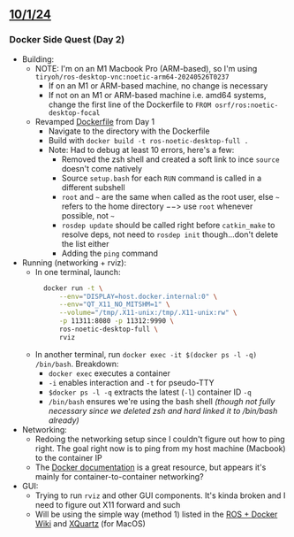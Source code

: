 ## <u>10/1/24</u>
### Docker Side Quest (Day 2)
- Building:
	- NOTE: I'm on an M1 Macbook Pro (ARM-based), so I'm using `tiryoh/ros-desktop-vnc:noetic-arm64-20240526T0237`
		- If on an M1 or ARM-based machine, no change is necessary
		- If not on an M1 or ARM-based machine i.e. amd64 systems, change the first line of the Dockerfile to `FROM osrf/ros:noetic-desktop-focal`
	- Revamped [Dockerfile](../src/Dockerfile) from Day 1
		- Navigate to the directory with the Dockerfile
		- Build with `docker build -t ros-noetic-desktop-full .`
		- Note: Had to debug at least 10 errors, here's a few:
			- Removed the zsh shell and created a soft link to ince `source` doesn't come natively
			- Source `setup.bash` for each `RUN` command is called in a different subshell
			- `root` and `~` are the same when called as the root user, else `~` refers to the home directory $-->$ use `root` whenever possible, not `~`
			- `rosdep update` should be called right before `catkin_make` to resolve deps, not need to `rosdep init` though...don't delete the list either
			- Adding the `ping` command
- Running (networking + rviz):
	- In one terminal, launch: 
	  ```bash
	    docker run -t \
			--env="DISPLAY=host.docker.internal:0" \
			--env="QT_X11_NO_MITSHM=1" \
			--volume="/tmp/.X11-unix:/tmp/.X11-unix:rw" \
			-p 11311:8080 -p 11312:9990 \
			ros-noetic-desktop-full \
		    rviz
		```
	- In another terminal, run `docker exec -it $(docker ps -l -q) /bin/bash`. Breakdown:
		- `docker exec` executes a container
		- `-i` enables interaction and `-t` for pseudo-TTY
		- `$docker ps -l -q` extracts the latest (`-l`) container ID `-q`
		- `/bin/bash` ensures we're using the bash shell _(though not fully necessary since we deleted zsh and hard linked it to /bin/bash already)_
- Networking:
	- Redoing the networking setup since I couldn't figure out how to ping right. The goal right now is to ping from my host machine (Macbook) to the container IP
	- The [Docker documentation](https://docs.docker.com/engine/network/) is a great resource, but appears it's mainly for container-to-container networking?
- GUI:
	- Trying to run `rviz` and other GUI components. It's kinda broken and I need to figure out X11 forward and such
	- Will be using the simple way (method 1) listed in the [ROS + Docker Wiki](https://wiki.ros.org/es/docker/Tutorials/GUI) and [XQuartz](https://www.xquartz.org/) (for MacOS)